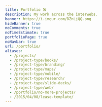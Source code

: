 ```yaml
---
title: Portfolio 🛠️
description: My work across the interwebs.
banner: https://i.imgur.com/DZnLjQQ.png
hideBanner: true
noComments: true
noTimeEstimate: true
portfolioPage: true
noNavbar: true
url: /portfolio/
aliases:
  - /projects/
  - /project-type/books/
  - /project-type/branding/
  - /project-type/maps/
  - /project-type/mobile/
  - /project-type/research/
  - /project-type/slide-decks/
  - /project-type/web/
  - /portfolio/no-more-projects/
  - /2015/04/08/lease-template/
---
```


